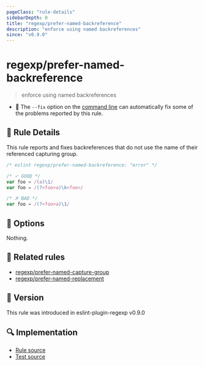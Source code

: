 ```yaml
---
pageClass: "rule-details"
sidebarDepth: 0
title: "regexp/prefer-named-backreference"
description: "enforce using named backreferences"
since: "v0.9.0"
---
```

# regexp/prefer-named-backreference

> enforce using named backreferences

- :wrench: The `--fix` option on the [command line](https://eslint.org/docs/user-guide/command-line-interface#fixing-problems) can automatically fix some of the problems reported by this rule.

## :book: Rule Details

This rule reports and fixes backreferences that do not use the name of their referenced capturing group.

<eslint-code-block fix>

```js
/* eslint regexp/prefer-named-backreference: "error" */

/* ✓ GOOD */
var foo = /(a)\1/
var foo = /(?<foo>a)\k<foo>/

/* ✗ BAD */
var foo = /(?<foo>a)\1/
```

</eslint-code-block>

## :wrench: Options

Nothing.

## :couple: Related rules

- [regexp/prefer-named-capture-group]
- [regexp/prefer-named-replacement]

[regexp/prefer-named-capture-group]: ./prefer-named-capture-group.md
[regexp/prefer-named-replacement]: ./prefer-named-replacement.md

## :rocket: Version

This rule was introduced in eslint-plugin-regexp v0.9.0

## :mag: Implementation

- [Rule source](https://github.com/ota-meshi/eslint-plugin-regexp/blob/master/lib/rules/prefer-named-backreference.ts)
- [Test source](https://github.com/ota-meshi/eslint-plugin-regexp/blob/master/tests/lib/rules/prefer-named-backreference.ts)
